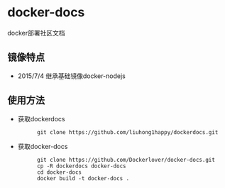 # docker-docs
docker部署社区文档

## 镜像特点

- 2015/7/4 继承基础镜像docker-nodejs

## 使用方法

- 获取dockerdocs

            git clone https://github.com/liuhong1happy/dockerdocs.git

- 获取docker-docs

            git clone https://github.com/Dockerlover/docker-docs.git
            cp -R dockerdocs docker-docs
            cd docker-docs 
            docker build -t docker-docs .
